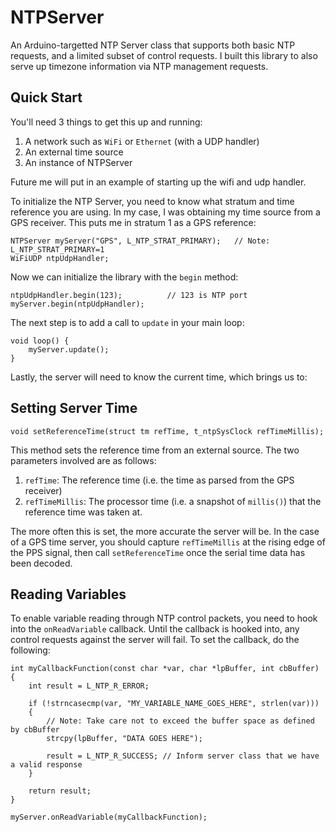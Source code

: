 # NTPServer
An Arduino-targetted NTP Server class that supports both basic NTP requests, and a limited subset of control requests. I built this library to also serve up timezone information via NTP management requests.

## Quick Start

You'll need 3 things to get this up and running:

1. A network such as `WiFi` or `Ethernet` (with a UDP handler)
2. An external time source
3. An instance of NTPServer

Future me will put in an example of starting up the wifi and udp handler.

To initialize the NTP Server, you need to know what stratum and time reference you are using. In my case, I was obtaining my time source from a GPS receiver. This puts me in stratum 1 as a GPS reference:

```
NTPServer myServer("GPS", L_NTP_STRAT_PRIMARY);   // Note: L_NTP_STRAT_PRIMARY=1
WiFiUDP ntpUdpHandler;
```

Now we can initialize the library with the `begin` method:

```
ntpUdpHandler.begin(123);          // 123 is NTP port
myServer.begin(ntpUdpHandler);
```

The next step is to add a call to `update` in your main loop:

```
void loop() {
	myServer.update();
}

```

Lastly, the server will need to know the current time, which brings us to:

## Setting Server Time

```
void setReferenceTime(struct tm refTime, t_ntpSysClock refTimeMillis);
```

This method sets the reference time from an external source. The two parameters involved are as follows:

1. `refTime`: The reference time (i.e. the time as parsed from the GPS receiver)
2. `refTimeMillis`: The processor time (i.e. a snapshot of `millis()`) that the reference time was taken at.

The more often this is set, the more accurate the server will be. In the case of a GPS time server, you should capture `refTimeMillis` at the rising edge of the PPS signal, then call `setReferenceTime` once the serial time data has been decoded.

## Reading Variables

To enable variable reading through NTP control packets, you need to hook into the `onReadVariable` callback. Until the callback is hooked into, any control requests against the server will fail. To set the callback, do the following:

```
int myCallbackFunction(const char *var, char *lpBuffer, int cbBuffer)
{
	int result = L_NTP_R_ERROR;
	
	if (!strncasecmp(var, "MY_VARIABLE_NAME_GOES_HERE", strlen(var)))
	{
		// Note: Take care not to exceed the buffer space as defined by cbBuffer
		strcpy(lpBuffer, "DATA GOES HERE");
		
		result = L_NTP_R_SUCCESS; // Inform server class that we have a valid response
	}
	
	return result;
}

myServer.onReadVariable(myCallbackFunction);

```

